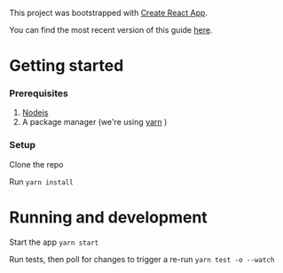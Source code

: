 This project was bootstrapped with [Create React App](https://github.com/facebookincubator/create-react-app).

You can find the most recent version of this guide [here](https://github.com/facebookincubator/create-react-app/blob/master/packages/react-scripts/template/README.md).

# Getting started

### Prerequisites

1. [Nodejs](https://nodejs.org/en/)
2. A package manager (we're using [yarn](https://yarnpkg.com) )

### Setup
Clone the repo

Run `yarn install`

# Running and development

Start the app
`yarn start`

Run tests, then poll for changes to trigger a re-run
`yarn test -o --watch`
